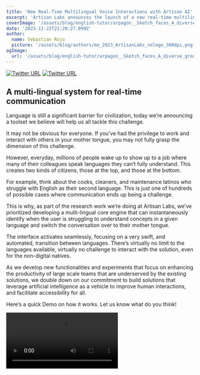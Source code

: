 ```yaml
---
title: 'New Real-Time Multilingual Voice Interactions with Artisan AI'
excerpt: 'Artisan Labs announces the launch of a new real-time multilingual voice interaction system. This innovative toolset aims to break down language barriers in the workplace and beyond, offering seamless transitions between languages. Read on to learn about the technology behind this system and our commitment to using AI to improve human interactions and accessibility.'
coverImage: '/assets/blog/english-tutor/arpagon__Sketch_faces_A_diverse_group_of_people_on_their_backs__7e5408cc-056a-4c57-bc3a-2b9aaf3f8759.webp'
date: '2023-11-22T21:20:27.099Z'
author:
  name: Sebastian Rojo
  picture: '/assets/blog/authors/me_2023_ArtisanLabs_nologo_300dpi.png'
ogImage:
  url: '/assets/blog/english-tutor/arpagon__Sketch_faces_A_diverse_group_of_people_on_their_backs__7e5408cc-056a-4c57-bc3a-2b9aaf3f8759.webp'
---
```

[![Twitter URL](https://img.shields.io/twitter/url/https/twitter.com/arpagon.svg?style=social&label=Follow%20%40arpagon)](https://twitter.com/arpagon) 
[![Twitter URL](https://img.shields.io/twitter/url/https/twitter.com/ArtisanLabsAI.svg?style=social&label=Follow%20%40ArtisanLabsAI)](https://twitter.com/ArtisanLabsAI)

## A multi-lingual system for real-time communication

Language is still a significant barrier for civilization, today we’re announcing a toolset we believe will help us all tackle this challenge.

It may not be obvious for everyone. If you’ve had the privilege to work and interact with others in your mother tongue, you may not fully grasp the dimension of this challenge.

However, everyday, millions of people wake up to show up to a job where many of their colleagues speak languages they can’t fully understand. This creates two kinds of citizens, those at the top, and those at the bottom.

For example, think about the cooks, cleaners, and maintenance latinos who struggle with English as their second language. This is just one of hundreds of possible cases where communication ends up being a challenge.

This is why, as part of the research work we’re doing at Artisan Labs, we’ve prioritized developing a multi-lingual core engine that can instantaneously identify when the user is struggling to understand concepts in a given language and switch the conversation over to their mother tongue.

The interface activates seamlessly, focusing on a very swift, and automated, transition between languages. There’s virtually no limit to the languages available, virtually no challenge to interact with the solution, even for the non-digital natives.

As we develop new functionalities and experiments that focus on enhancing the productivity of large scale teams that are underserved by the existing solutions, we double down on our commitment to build solutions that leverage artificial intelligence as a vehicle to improve human interactions, and facilitate accessibility for all.

Here’s a quick Demo on how it works. Let us know what do you think!

<video controls defaultMuted>
  <source src="/assets/blog/english-tutor/ArtisanLabs_english_tutor.mp4" type="video/mp4">
  <track default src="/assets/blog/english-tutor/ArtisanLabs_english_tutor.vtt" kind="subtitles" srclang="en" label="English">
  Your browser does not support the video tag.
</video>